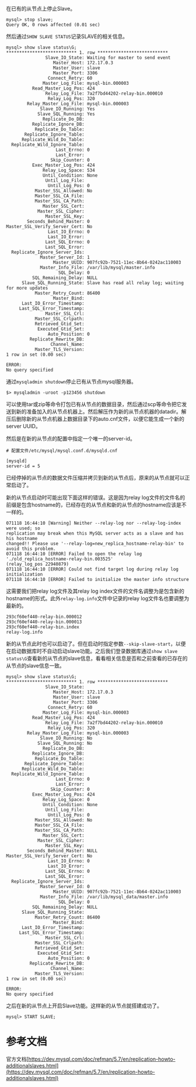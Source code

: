 
在已有的从节点上停止Slave。

```
mysql> stop slave;
Query OK, 0 rows affected (0.01 sec)
```

然后通过`SHOW SLAVE STATUS`记录SLAVE的相关信息。

```
mysql> show slave status\G;
*************************** 1. row ***************************
               Slave_IO_State: Waiting for master to send event
                  Master_Host: 172.17.0.3
                  Master_User: slave
                  Master_Port: 3306
                Connect_Retry: 60
              Master_Log_File: mysql-bin.000003
          Read_Master_Log_Pos: 424
               Relay_Log_File: 7a2f7bd44202-relay-bin.000010
                Relay_Log_Pos: 320
        Relay_Master_Log_File: mysql-bin.000003
             Slave_IO_Running: Yes
            Slave_SQL_Running: Yes
              Replicate_Do_DB: 
          Replicate_Ignore_DB: 
           Replicate_Do_Table: 
       Replicate_Ignore_Table: 
      Replicate_Wild_Do_Table: 
  Replicate_Wild_Ignore_Table: 
                   Last_Errno: 0
                   Last_Error: 
                 Skip_Counter: 0
          Exec_Master_Log_Pos: 424
              Relay_Log_Space: 534
              Until_Condition: None
               Until_Log_File: 
                Until_Log_Pos: 0
           Master_SSL_Allowed: No
           Master_SSL_CA_File: 
           Master_SSL_CA_Path: 
              Master_SSL_Cert: 
            Master_SSL_Cipher: 
               Master_SSL_Key: 
        Seconds_Behind_Master: 0
Master_SSL_Verify_Server_Cert: No
                Last_IO_Errno: 0
                Last_IO_Error: 
               Last_SQL_Errno: 0
               Last_SQL_Error: 
  Replicate_Ignore_Server_Ids: 
             Master_Server_Id: 1
                  Master_UUID: 907fc92b-7521-11ec-8b64-0242ac110003
             Master_Info_File: /var/lib/mysql/master.info
                    SQL_Delay: 0
          SQL_Remaining_Delay: NULL
      Slave_SQL_Running_State: Slave has read all relay log; waiting for more updates
           Master_Retry_Count: 86400
                  Master_Bind: 
      Last_IO_Error_Timestamp: 
     Last_SQL_Error_Timestamp: 
               Master_SSL_Crl: 
           Master_SSL_Crlpath: 
           Retrieved_Gtid_Set: 
            Executed_Gtid_Set: 
                Auto_Position: 0
         Replicate_Rewrite_DB: 
                 Channel_Name: 
           Master_TLS_Version: 
1 row in set (0.00 sec)

ERROR: 
No query specified

```

通过`mysqladmin shutdown`停止已有从节点mysql服务器。

```
$> mysqladmin -uroot -p123456 shutdown
```

可以使用tar或zip等命令打包已有从节点的数据目录，然后通过scp等命令把它发送到新的准备加入的从节点机器上。然后解压作为新的从节点机器的datadir。解压后删除新的从节点机器上数据目录下的auto.cnf文件，以便它能生成一个新的 server UUID。

然后是在新的从节点的配置中指定一个唯一的server-id。

```
# 配置文件/etc/mysql/mysql.conf.d/mysqld.cnf

[mysqld]
server-id = 5

```

已经停掉的从节点的数据文件压缩并拷贝到新的从节点后，原来的从节点就可以正常启动了。

新的从节点启动时可能出现下面这样的错误。这是因为relay log文件的文件名的前缀是包含hostname的，已经存在的从节点和新的从节点的hostname应该是不一样的。

```
071118 16:44:10 [Warning] Neither --relay-log nor --relay-log-index were used; so
replication may break when this MySQL server acts as a slave and has his hostname
changed!! Please use '--relay-log=new_replica_hostname-relay-bin' to avoid this problem.
071118 16:44:10 [ERROR] Failed to open the relay log './old_replica_hostname-relay-bin.003525'
(relay_log_pos 22940879)
071118 16:44:10 [ERROR] Could not find target log during relay log initialization
071118 16:44:10 [ERROR] Failed to initialize the master info structure
```

这需要我们把relay log文件及其relay log index文件的文件名调整为是包含新的hostname的形式。此外`relay-log.info`文件中记录的relay log文件名也要调整为最新的。

```
293cf60ef440-relay-bin.000012
293cf60ef440-relay-bin.000013
293cf60ef440-relay-bin.index
relay-log.info
```


新的从节点此时也可以启动了。但在启动时指定参数`--skip-slave-start`，以便在启动数据库时不自动启动slave功能。之后我们登录数据库通过`show slave status\G`查看新的从节点的slave信息，看看相关信息是否和之前查看的已存在的从节点的slave信息一致。

```
mysql> show slave status\G;
*************************** 1. row ***************************
               Slave_IO_State: 
                  Master_Host: 172.17.0.3
                  Master_User: slave
                  Master_Port: 3306
                Connect_Retry: 60
              Master_Log_File: mysql-bin.000003
          Read_Master_Log_Pos: 424
               Relay_Log_File: 7a2f7bd44202-relay-bin.000010
                Relay_Log_Pos: 320
        Relay_Master_Log_File: mysql-bin.000003
             Slave_IO_Running: No
            Slave_SQL_Running: No
              Replicate_Do_DB: 
          Replicate_Ignore_DB: 
           Replicate_Do_Table: 
       Replicate_Ignore_Table: 
      Replicate_Wild_Do_Table: 
  Replicate_Wild_Ignore_Table: 
                   Last_Errno: 0
                   Last_Error: 
                 Skip_Counter: 0
          Exec_Master_Log_Pos: 424
              Relay_Log_Space: 0
              Until_Condition: None
               Until_Log_File: 
                Until_Log_Pos: 0
           Master_SSL_Allowed: No
           Master_SSL_CA_File: 
           Master_SSL_CA_Path: 
              Master_SSL_Cert: 
            Master_SSL_Cipher: 
               Master_SSL_Key: 
        Seconds_Behind_Master: NULL
Master_SSL_Verify_Server_Cert: No
                Last_IO_Errno: 0
                Last_IO_Error: 
               Last_SQL_Errno: 0
               Last_SQL_Error: 
  Replicate_Ignore_Server_Ids: 
             Master_Server_Id: 0
                  Master_UUID: 907fc92b-7521-11ec-8b64-0242ac110003
             Master_Info_File: /var/lib/mysql_data/master.info
                    SQL_Delay: 0
          SQL_Remaining_Delay: NULL
      Slave_SQL_Running_State: 
           Master_Retry_Count: 86400
                  Master_Bind: 
      Last_IO_Error_Timestamp: 
     Last_SQL_Error_Timestamp: 
               Master_SSL_Crl: 
           Master_SSL_Crlpath: 
           Retrieved_Gtid_Set: 
            Executed_Gtid_Set: 
                Auto_Position: 0
         Replicate_Rewrite_DB: 
                 Channel_Name: 
           Master_TLS_Version: 
1 row in set (0.00 sec)

ERROR: 
No query specified
```

之后在新的从节点上开启Slave功能。这样新的从节点就搭建成功了。

```
mysql> START SLAVE;
```

# 参考文档

官方文档[https://dev.mysql.com/doc/refman/5.7/en/replication-howto-additionalslaves.html](https://dev.mysql.com/doc/refman/5.7/en/replication-howto-additionalslaves.html)




















